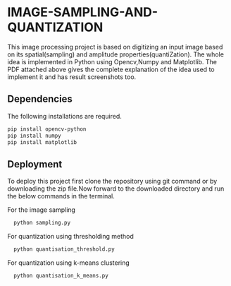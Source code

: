 
# IMAGE-SAMPLING-AND-QUANTIZATION

This image processing project is based on digitizing an input image based on its spatial(sampling) and amplitude
properties(quantiZation).
The whole idea is implemented in Python using Opencv,Numpy 
and Matplotlib.
The PDF attached above gives the complete explanation of the idea used
to implement it and has result screenshots too.



## Dependencies
The following installations are required.
```bash
pip install opencv-python
pip install numpy
pip install matplotlib
```


## Deployment


To deploy this project first clone the repository using git command
or by downloading the zip file.Now forward to the downloaded directory and
run the below commands in the terminal.

For the image sampling

```bash
  python sampling.py
```
For quantization using thresholding method
```bash
  python quantisation_threshold.py
```
For quantization using k-means clustering
```bash
  python quantisation_k_means.py
```
